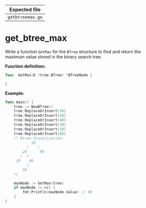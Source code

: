 | Expected file    |
| ---------------- |
| `getbtreemax.go` |

# get_btree_max

Write a function `GetMax` for the `BTree` structure to find and return the maximum value stored in the binary search tree.

**Function definition:**

```go
func  GetMax(b *tree.BTree) *BTreeNode {

}
```

**Example:**

```go
func main() {
    tree := NewBTree()
    tree.ReplaceOrInsert(50)
    tree.ReplaceOrInsert(20)
    tree.ReplaceOrInsert(40)
    tree.ReplaceOrInsert(30)
    tree.ReplaceOrInsert(10)
    tree.ReplaceOrInsert(90)
    /* Btree Visualization:
            50
          /    \
        20      90
       /  \
     10    40
          /
        30
    */

    maxNode := GetMax(tree)
    if maxNode != nil {
        fmt.Println(maxNode.Value) // 90
    }
}
```
